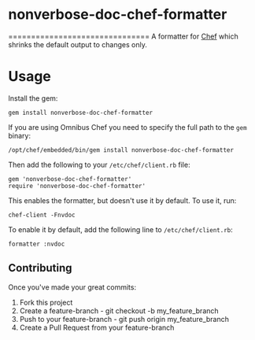 # nonverbose-doc-chef-formatter
===============================
A formatter for [Chef](https://www.chef.io) which shrinks the default output to
changes only.

Usage
=====

Install the gem:

    gem install nonverbose-doc-chef-formatter

If you are using Omnibus Chef you need to specify the full path to the `gem`
binary:

    /opt/chef/embedded/bin/gem install nonverbose-doc-chef-formatter

Then add the following to your `/etc/chef/client.rb` file:

    gem 'nonverbose-doc-chef-formatter'
    require 'nonverbose-doc-chef-formatter'

This enables the formatter, but doesn't use it by default. To use it, run:

    chef-client -Fnvdoc

To enable it by default, add the following line to `/etc/chef/client.rb`:

    formatter :nvdoc

Contributing
----------

Once you've made your great commits:

1. Fork this project
2. Create a feature-branch - git checkout -b my_feature_branch
3. Push to your feature-branch - git push origin my_feature_branch
4. Create a Pull Request from your feature-branch
